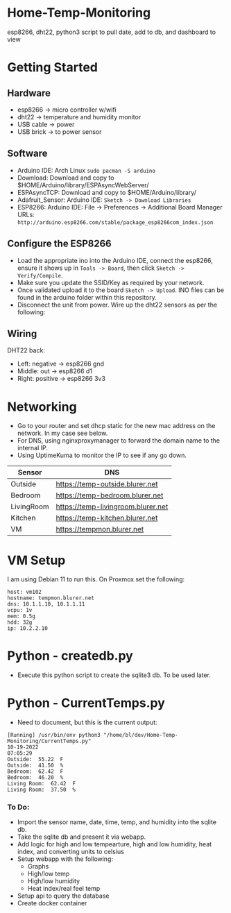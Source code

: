 # Home-Temp-Monitoring
esp8266, dht22, python3 script to pull date, add to db, and dashboard to view

# Getting Started
## Hardware
- esp8266 -> micro controller w/wifi
- dht22 -> temperature and humidity monitor
- USB cable -> power
- USB brick -> to power sensor

## Software 
- Arduino IDE: Arch Linux ``sudo pacman -S arduino`` 
- Download: Download and copy to $HOME/Arduino/library/ESPAsyncWebServer/
- ESPAsyncTCP: Download and copy to $HOME/Arduino/library/
- Adafruit_Sensor: Arduino IDE: ``Sketch -> Download Libraries``
- ESP8266: Arduino IDE: File -> Preferences -> Additional Board Manager URLs: ``http://arduino.esp8266.com/stable/package_esp8266com_index.json``

## Configure the ESP8266
- Load the appropriate ino into the Arduino IDE, connect the esp8266, ensure it shows up in ``Tools -> Board``, then click ``Sketch -> Verify/Compile``. 
- Make sure you update the SSID/Key as required by your network.
- Once validated upload it to the board ``Sketch -> Upload``. INO files can be found in the arduino folder within this repository. 
- Disconnect the unit from power. Wire up the dht22 sensors as per the following:

## Wiring
DHT22 back:
- Left: negative -> esp8266 gnd
- Middle: out -> esp8266 d1
- Right: positive -> esp8266 3v3

# Networking
- Go to your router and set dhcp static for the new mac address on the network. In my case see below.
- For DNS, using nginxproxymanager to forward the domain name to the internal IP.
- Using UptimeKuma to monitor the IP to see if any go down. 

| Sensor |  DNS |
|---|---|
| Outside |  https://temp-outside.blurer.net|
| Bedroom |  https://temp-bedroom.blurer.net|
| LivingRoom |  https://temp-livingroom.blurer.net|
| Kitchen |  https://temp-kitchen.blurer.net|
| VM |  https://tempmon.blurer.net|

# VM Setup
I am using Debian 11 to run this. On Proxmox set the following:

```
host: vm102
hostname: tempmon.blurer.net
dns: 10.1.1.10, 10.1.1.11
vcpu: 1v
mem: 0.5g
hdd: 32g
ip: 10.2.2.10
```

# Python - createdb.py
- Execute this python script to create the sqlite3 db. To be used later. 

# Python - CurrentTemps.py
- Need to document, but this is the current output:

```
[Running] /usr/bin/env python3 "/home/bl/dev/Home-Temp-Monitoring/CurrentTemps.py"
10-19-2022
07:05:29
Outside:  55.22  F
Outside:  41.50  %
Bedroom:  62.42  F
Bedroom:  46.20  %
Living Room:  62.42  F
Living Room:  37.50  %
```

### To Do:
- Import the sensor name, date, time, temp, and humidity into the sqlite db. 
- Take the sqlite db and present it via webapp.
- Add logic for high and low tempearture, high and low humidity, heat index, and converting units to celsius
- Setup webapp with the following:
    - Graphs
    - High/low temp
    - High/low humidity
    - Heat index/real feel temp
- Setup api to query the database
- Create docker container
